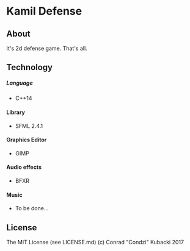 # Kamil Defense
## About
It's 2d defense game. That's all.

## Technology
##### Language
* C++14
#### Library
* SFML 2.4.1
#### Graphics Editor
* GIMP
#### Audio effects
* BFXR
#### Music
 * To be done...
 
## License
The MIT License (see LICENSE.md)
(c) Conrad "Condzi" Kubacki 2017